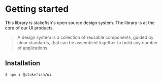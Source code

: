 # Getting started

This library is stakefish's open source design system. The library is at the core of our UI products.

> A design system is a collection of reusable components, guided by clear standards, that can be assembled together to build any number of applications.

## Installation

```bash
$ npm i @stakefish/ui
```
